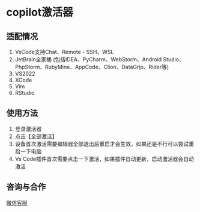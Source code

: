 # copilot激活器

## 适配情况

1. VsCode支持Chat、Remote - SSH、WSL
2. JetBrain全家桶 (包括IDEA、PyCharm、WebStorm、Android Studio、PhpStorm、RubyMine、AppCode、Clion、DataGrip、Rider等)
3. VS2022
4. XCode
5. Vim
6. RStudio

## 使用方法

1. 登录激活器
2. 点击【全部激活】
3. 设备首次激活需要编辑器全部退出后重启才会生效，如果还是不行可以尝试重启一下电脑
4. Vs Code插件首次需要点击一下激活，如果插件自动更新，启动激活器会自动激活

## 咨询与合作

[微信客服](https://work.weixin.qq.com/kfid/kfc98fa0b32f45ba5ef)

